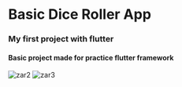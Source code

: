 # Basic Dice Roller App


### My first project with flutter


#### Basic project made for practice flutter framework



![zar2](https://github.com/zeynep-pixel/DiceRoller/assets/55032271/e56d0e20-c493-4cf1-928a-67c2ed3e96a3) ![zar3](https://github.com/zeynep-pixel/DiceRoller/assets/55032271/4b9ee709-e62e-4c53-b400-c8a918d821ef)

